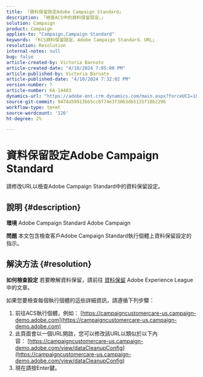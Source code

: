 ```yaml
---
title: 「資料保留設定Adobe Campaign Standard」
description: 「檢查ACS中的資料保留設定。」
solution: Campaign
product: Campaign
applies-to: "Campaign,Campaign Standard"
keywords: 「KCS資料保留設定、Adobe Campaign Standard、URL」
resolution: Resolution
internal-notes: null
bug: false
article-created-by: Victoria Barnato
article-created-date: "4/10/2024 7:05:00 PM"
article-published-by: Victoria Barnato
article-published-date: "4/10/2024 7:32:02 PM"
version-number: 7
article-number: KA-14483
dynamics-url: "https://adobe-ent.crm.dynamics.com/main.aspx?forceUCI=1&pagetype=entityrecord&etn=knowledgearticle&id=6201e238-6df7-ee11-a1fd-6045bd026dc7"
source-git-commit: 9474a59913bb5cc6f74e3f3063db5135f18b2296
workflow-type: tm+mt
source-wordcount: '126'
ht-degree: 2%

---
```


# 資料保留設定Adobe Campaign Standard


請修改URL以檢查Adobe Campaign Standard中的資料保留設定。

## 說明 {#description}


<b>環境</b>
Adobe Campaign Standard Adobe Campaign

<b>問題</b>
本文包含檢查客戶Adobe Campaign Standard執行個體上資料保留設定的指示。


## 解決方法 {#resolution}


<b>如何檢查設定</b>
若要瞭解資料保留，請前往 [資料保留](https://experienceleague.adobe.com/docs/campaign-standard/using/administrating/application-settings/data-retention.html?lang=zh-Hant) Adobe Experience League中的文章。

如果您要檢查每個執行個體的這些詳細資訊，請遵循下列步驟：

1. 前往ACS執行個體，例如： [https://campaigncustomercare-us.campaign-demo.adobe.com](https://campaigncustomercare-us.campaign-demo.adobe.com)
2. 此頁面會以一個URL開啟，您可以修改該URL以類似於以下內容： [https://campaigncustomercare-us.campaign-demo.adobe.com/view/dataCleanupConfig](https://campaigncustomercare-us.campaign-demo.adobe.com/view/dataCleanupConfig)
3. 現在請按Enter鍵。


